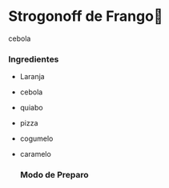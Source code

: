# Strogonoff de Frango:chicken:
cebola

### Ingredientes

- Laranja

- cebola

- quiabo

- pizza

- cogumelo

- caramelo

  ### Modo de Preparo

  
  

  

